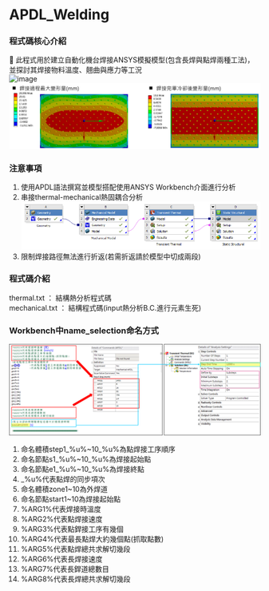 # APDL_Welding

### 程式碼核心介紹
🥑 此程式用於建立自動化機台焊接ANSYS模擬模型(包含長焊與點焊兩種工法)，並探討其焊接物料溫度、翹曲與應力等工況  
![image](https://github.com/EureCalla/APDL_Welding/blob/main/gif01.gif)
![image](https://github.com/EureCalla/APDL_Welding/blob/main/img02.png)
### 注意事項
1. 使用APDL語法撰寫並模型搭配使用ANSYS Workbench介面進行分析
2. 串接thermal-mechanical熱固耦合分析
   ![image](https://github.com/EureCalla/APDL_Welding/blob/main/step01.png)
4. 限制焊接路徑無法進行折返(若需折返請於模型中切成兩段)

### 程式碼介紹
thermal.txt ： 結構熱分析程式碼  
mechanical.txt ： 結構程式碼(input熱分析B.C.進行元素生死)

### Workbench中name_selection命名方式
![image](https://github.com/EureCalla/APDL_Welding/blob/main/step02.png)
1. 命名體積step1_%u%~10_%u%為點焊接工序順序
2. 命名節點s1_%u%~10_%u%為焊接起始點
3. 命名節點e1_%u%~10_%u%為焊接終點
4. _%u%代表點焊的同步項次
5. 命名體積zone1~10為外焊道
6. 命名節點start1~10為焊接起始點
7. %ARG1%代表焊接時溫度
8. %ARG2%代表點焊接速度
9. %ARG3%代表點銲接工序有幾個
10. %ARG4%代表最長點焊大約幾個點(抓取點數)
11. %ARG5%代表點焊總共求解切幾段
12. %ARG6%代表長焊接速度
13. %ARG7%代表長銲道總數目
14. %ARG8%代表長焊總共求解切幾段
